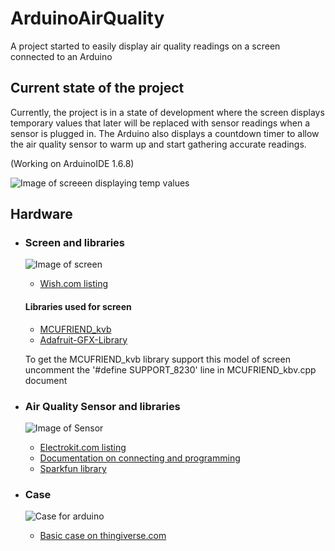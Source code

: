 # ArduinoAirQuality
A project started to easily display air quality readings on a screen connected to an Arduino

## Current state of the project
Currently, the project is in a state of development where the screen displays temporary values that later will be replaced with sensor readings when a sensor is plugged in. The Arduino also displays a countdown timer to allow the air quality sensor to warm up and start gathering accurate readings.

(Working on ArduinoIDE 1.6.8)

![Image of screeen displaying temp values](https://lh3.googleusercontent.com/Exx7rYdSaBYGNmUvF95eH3giWyO-Zqywgpm_KDBP8xAr5uGICQlwcqzPpgyUR-04-5Le7Jec1IxauQcKGeDu55ykZRljgvhFs1iz1EZeFMT1_zEL_hQMxaaA8-PryEBWiyvRvrTj2qFkbbCwR_A1b3yk63qdTvDXQhwvyJ5EbenG0E5r14QLI-A9CIhSNXYc4AzqI6sWusDo_tsm8WVBsxtSqvkmfarduXZd2e0s8fpXdwqie6yFmm7KTF-Ii0_tdI2NMZCddbu4SfOBlqX4YMo1klvaPh-52cyp6n2Jil1gQIjPs81QtEyr85MBBLnx4H57igSqlRFmFVGbm_O5vyw-46nmvh3gLxNeLXbHC0bnkh5khMV2chH9DCc7UpPKLRG0NUAOEjhJQp--Py4SNDIt7mnyu46IRR2VlLONPZZKMjql0iBAZmOpc7zyS0R3aLRqxcs00_3ZHRAbEfKZwt6yNePsbQdjdqaG-A1m49QlO95I9xl5C6I_UHCNBLtF7Ql7-sCl-HxiURDXUEarQ7xFeohYyl8_Psbu2gAHBiBM5DQwDpQqfGrHldzG9cSakS7_TeS5mvRTvsRD-z7-aA1byj7g3BBcrGS7ZoWCCM350Vbn20qJBSyUTrwR4pOQCI1xPItnH_Ioefhg1i2fQvsw-84yx6uGS6qbkZ9QN5auoL6kZtZqAt7ZYYm3Ci-N0qg=w1920-h944-ft)

## Hardware

* ### Screen and libraries
  ![Image of screen](https://contestimg.wish.com/api/webimage/58768fc06dd28e28363b5ac5-0-large?cache_buster=11580d4532c78193565015796df82d6e)

  * [Wish.com listing](https://www.wish.com/product/58768fc06dd28e28363b5ac5?&share=web)

  #### Libraries used for screen
  * [MCUFRIEND_kvb](https://github.com/prenticedavid/MCUFRIEND_kbv)
  * [Adafruit-GFX-Library](https://github.com/adafruit/Adafruit-GFX-Library)

  To get the MCUFRIEND_kvb library support this model of screen uncomment the '#define SUPPORT_8230' line in MCUFRIEND_kbv.cpp document




* ### Air Quality Sensor and libraries
  ![Image of Sensor](https://cdn.sparkfun.com/r/500-500/assets/parts/1/2/1/3/2/14193-01.jpg)

  * [Electrokit.com listing](https://www.electrokit.com/produkt/luftkvalitetssensor-ccs811-monterad-pa-kort/)
  * [Documentation on connecting and programming](https://learn.sparkfun.com/tutorials/ccs811-air-quality-breakout-hookup-guide#arduino-library-and-usage)
  * [Sparkfun library](https://github.com/sparkfun/SparkFun_CCS811_Arduino_Library/)
  
* ### Case
  ![Case for arduino](https://cdn.thingiverse.com/assets/95/5f/7b/c4/30/ArduinoCase.PNG)
  * [Basic case on thingiverse.com](https://www.thingiverse.com/thing:4293338)


